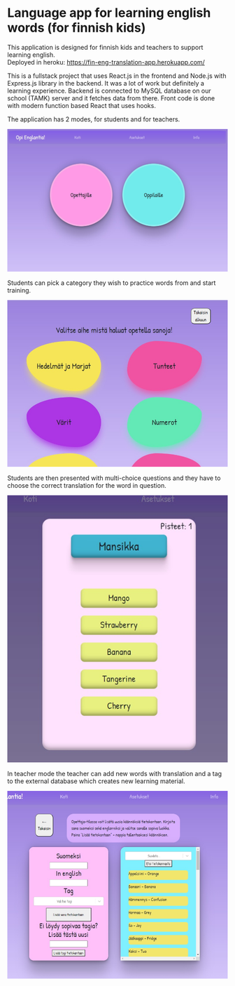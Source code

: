 # Language app for learning english words (for finnish kids)

This application is designed for finnish kids and teachers to support learning english. <br/>
Deployed in heroku: https://fin-eng-translation-app.herokuapp.com/ <br/>

This is a fullstack project that uses React.js in the frontend and Node.js with Express.js library
in the backend. It was a lot of work but definitely a learning experience.
Backend is connected to MySQL database on our school (TAMK) server and it fetches data from there.
Front code is done with modern function based React that uses hooks.


The application has 2 modes, for students and for teachers.

![Demo pic](screenshots/main_screen.jpg)

Students can pick a category they wish to practice words from and start training.

![Demo pic2](screenshots/topic_screen.jpg)

Students are then presented with multi-choice questions and they have to choose
the correct translation for the word in question.

![Demo pic3](screenshots/game_screen.jpg)


In teacher mode the teacher can add new words with translation and a tag to the external database
which creates new learning material.

![Demo pic4](screenshots/teacher_screen.jpg)


